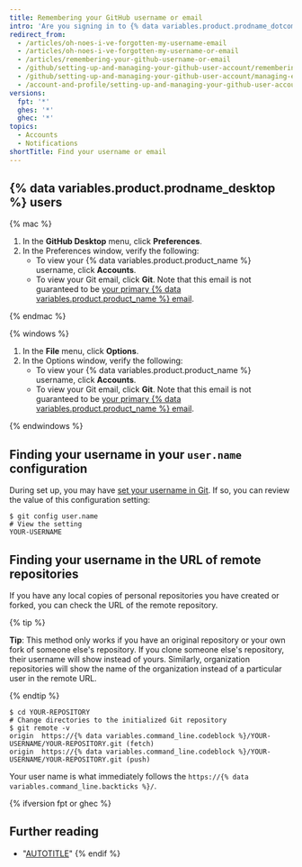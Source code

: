 ```yaml
---
title: Remembering your GitHub username or email
intro: 'Are you signing in to {% data variables.product.prodname_dotcom %} for the first time in a while? If so, welcome back! If you can''t remember the username for your personal account on {% data variables.product.product_name %}, you can try these methods for remembering it.'
redirect_from:
  - /articles/oh-noes-i-ve-forgotten-my-username-email
  - /articles/oh-noes-i-ve-forgotten-my-username-or-email
  - /articles/remembering-your-github-username-or-email
  - /github/setting-up-and-managing-your-github-user-account/remembering-your-github-username-or-email
  - /github/setting-up-and-managing-your-github-user-account/managing-email-preferences/remembering-your-github-username-or-email
  - /account-and-profile/setting-up-and-managing-your-github-user-account/managing-email-preferences/remembering-your-github-username-or-email
versions:
  fpt: '*'
  ghes: '*'
  ghec: '*'
topics:
  - Accounts
  - Notifications
shortTitle: Find your username or email
---
```



## {% data variables.product.prodname_desktop %} users

{% mac %}

1. In the **GitHub Desktop** menu, click **Preferences**.
1. In the Preferences window, verify the following:
    - To view your {% data variables.product.product_name %} username, click **Accounts**.
    - To view your Git email, click **Git**. Note that this email is not guaranteed to be [your primary {% data variables.product.product_name %} email](/account-and-profile/setting-up-and-managing-your-personal-account-on-github/managing-email-preferences/changing-your-primary-email-address).

{% endmac %}

{% windows %}

1. In the **File** menu, click **Options**.
1. In the Options window, verify the following:
    - To view your {% data variables.product.product_name %} username, click **Accounts**.
    - To view your Git email, click **Git**. Note that this email is not guaranteed to be [your primary {% data variables.product.product_name %} email](/account-and-profile/setting-up-and-managing-your-personal-account-on-github/managing-email-preferences/changing-your-primary-email-address).

{% endwindows %}

## Finding your username in your `user.name` configuration

During set up, you may have [set your username in Git](/get-started/getting-started-with-git/setting-your-username-in-git). If so, you can review the value of this configuration setting:

```shell
$ git config user.name
# View the setting
YOUR-USERNAME
```

## Finding your username in the URL of remote repositories

If you have any local copies of personal repositories you have created or forked, you can check the URL of the remote repository.

{% tip %}

**Tip**: This method only works if you have an original repository or your own fork of someone else's repository. If you clone someone else's repository, their username will show instead of yours. Similarly, organization repositories will show the name of the organization instead of a particular user in the remote URL.

{% endtip %}

```shell
$ cd YOUR-REPOSITORY
# Change directories to the initialized Git repository
$ git remote -v
origin	https://{% data variables.command_line.codeblock %}/YOUR-USERNAME/YOUR-REPOSITORY.git (fetch)
origin	https://{% data variables.command_line.codeblock %}/YOUR-USERNAME/YOUR-REPOSITORY.git (push)
```

Your user name is what immediately follows the `https://{% data variables.command_line.backticks %}/`.

{% ifversion fpt or ghec %}

## Further reading

- "[AUTOTITLE](/account-and-profile/setting-up-and-managing-your-personal-account-on-github/managing-email-preferences/verifying-your-email-address)"
{% endif %}
